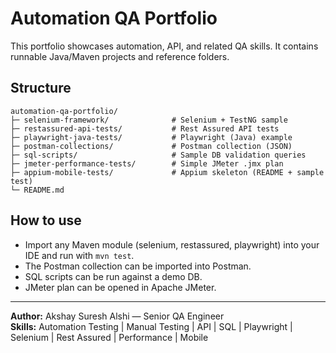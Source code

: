 # Automation QA Portfolio

This portfolio showcases automation, API, and related QA skills. It contains runnable Java/Maven projects and reference folders.

## Structure
```
automation-qa-portfolio/
├─ selenium-framework/              # Selenium + TestNG sample
├─ restassured-api-tests/           # Rest Assured API tests
├─ playwright-java-tests/           # Playwright (Java) example
├─ postman-collections/             # Postman collection (JSON)
├─ sql-scripts/                     # Sample DB validation queries
├─ jmeter-performance-tests/        # Simple JMeter .jmx plan
├─ appium-mobile-tests/             # Appium skeleton (README + sample test)
└─ README.md
```

## How to use
- Import any Maven module (selenium, restassured, playwright) into your IDE and run with `mvn test`.
- The Postman collection can be imported into Postman.
- SQL scripts can be run against a demo DB.
- JMeter plan can be opened in Apache JMeter.

---

**Author:** Akshay Suresh Alshi — Senior QA Engineer  
**Skills:** Automation Testing | Manual Testing | API | SQL | Playwright | Selenium | Rest Assured | Performance | Mobile
